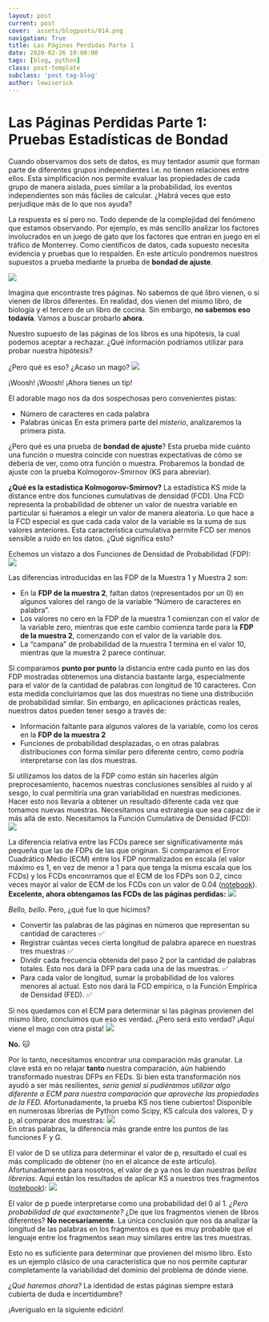 ```yaml
---
layout: post
current: post
cover:  assets/blogposts/014.png
navigation: True
title: Las Páginas Perdidas Parte 1
date: 2020-02-26 10:00:00
tags: [blog, python]
class: post-template
subclass: 'post tag-blog'
author: lewiserick
---
```

<h1>Las Páginas Perdidas Parte 1: Pruebas Estadísticas de Bondad</h1>

Cuando observamos dos sets de datos, es muy tentador asumir que forman parte de diferentes grupos independientes i.e. no tienen relaciones entre ellos. Esta simplificación nos permite evaluar las propiedades de cada grupo de manera aislada, pues similar a la probabilidad, los eventos independientes son más fáciles de calcular. ¿Habrá veces que esto perjudique más de lo que nos ayuda?

La respuesta es sí pero no. Todo depende de la complejidad del fenómeno que estamos observando. Por ejemplo, es más sencillo analizar los factores involucrados en un juego de gato que los factores que entran en juego en el tráfico de Monterrey. Como científicos de datos, cada supuesto necesita evidencia y pruebas que lo respalden. En este artículo pondremos nuestros supuestos a prueba mediante la prueba de <b>bondad de ajuste</b>.

<img src="assets/blogposts/014_imagen_1.jpg"><br>

Imagina que encontraste tres páginas. No sabemos de qué libro vienen, o si vienen de libros diferentes. En realidad, dos vienen del mismo libro, de biología y el tercero de un libro de cocina. Sin embargo, <b>no sabemos eso todavía</b>. Vamos a buscar probarlo <b>ahora</b>.

Nuestro supuesto de las páginas de los libros es una hipótesis, la cual podemos aceptar a rechazar. ¿Qué información podríamos utilizar para probar nuestra hipótesis?

¿Pero qué es eso? ¿Acaso un mago?
<img src="assets/blogposts/014_imagen_2.jpg"><br>

¡Woosh! ¡Woosh! ¡Ahora tienes un tip!

El adorable mago nos da dos sospechosas pero convenientes pistas:
- Número de caracteres en cada palabra
- Palabras únicas
En esta primera parte del <i>misterio</i>, analizaremos la primera pista.

¿Pero qué es una prueba de <b>bondad de ajuste</b>? Esta prueba mide cuánto una función o muestra coincide con nuestras expectativas de cómo se debería de ver, como otra función o muestra. Probaremos la bondad de ajuste con la prueba Kolmogorov-Smirnov (KS para abreviar).

<b>¿Qué es la estadística Kolmogorov-Smirnov?</b>
La estadística KS mide la distance entre dos funciones cumulativas de densidad (FCD). Una FCD representa la probabilidad de obtener un valor de nuestra variable en particular si fueramos a elegir un valor de manera aleatoria. Lo que hace a la FCD especial es que cada cada valor de la variable es la suma de sus valores anteriores. Esta característica cumulativa permite FCD ser menos sensible a ruido en los datos. ¿Qué significa esto?

Echemos un vistazo a dos Funciones de Densidad de Probabilidad (FDP):
<img src="assets/blogposts/014_imagen_3.png"><br>

Las diferencias introducidas en las FDP de la Muestra 1 y Muestra 2 son:
- En la <b>FDP de la muestra 2</b>, faltan datos (representados por un 0) en algunos valores del rango de la variable “Número de caracteres en palabra”.
- Los valores no cero en la FDP de la muestra 1 comienzan con el valor de la variable zero, mientras que este cambio comienza tarde para la <b>FDP de la muestra 2</b>, comenzando con el valor de la variable dos.
- La “campana” de probabilidad de la muestra 1 termina en el valor 10, mientras que la muestra 2 parece continuar.

Si comparamos <b>punto por punto</b> la distancia entre cada punto en las dos FDP mostradas obtenemos una distancia bastante larga, especialmente para el valor de la cantidad de palabras con longitud de 10 caracteres. Con esta medida concluiriamos que las dos muestras no tiene una distribución de probabilidad similar. Sin embargo, en aplicaciones prácticas reales, nuestros datos pueden tener sesgo a través de:
- Información faltante para algunos valores de la variable, como los ceros en la <b>FDP de la muestra 2</b>
- Funciones de probabilidad desplazadas, o en otras palabras distribuciones con forma similar pero diferente centro, como podría interpretarse con las dos muestras.

Si utilizamos los datos de la FDP como están sin hacerles algún preprocesamiento, hacemos nuestras conclusiones sensibles al ruido y al sesgo, lo cual permitiría una gran variabilidad en nuestras mediciones. Hacer esto nos llevaría a obtener un resultado diferente cada vez que tomamos nuevas muestras. Necesitamos una estrategia que sea capaz de ir más allá de esto. Necesitamos la Función Cumulativa de Densidad (FCD):
<img src="assets/blogposts/014_imagen_4.png"><br>

La diferencia relativa entre las FCDs parece ser significativamente más pequeña que las de FDPs de las que originan. Si comparamos el Error Cuadrático Medio (ECM) entre los FDP normalizados en escala (el valor máximo es 1, en vez de menor a 1 para que tenga la misma escala que los FCDs) y los FCDs enconrramos que el ECM de los FDPs son 0.2, cinco veces mayor al valor de ECM de los FCDs con un valor de 0.04 (<a href="https://github.com/LewisErick/kolmogorov-smirnov/blob/master/Explaining%20CDFs.ipynb">notebook<a/>). <b>Excelente, ahora obtengamos las FCDs de las páginas perdidas:</b>
<img src="assets/blogposts/014_imagen_5.png"><br>

<i>Bello, bello.</i> Pero, ¿qué fue lo que hicimos?
- Convertir las palabras de las páginas en números que representan su cantidad de caracteres ✅
- Registrar cuántas veces cierta longitud de palabra aparece en nuestras tres muestras ✅
- Dividir cada frecuencia obtenida del paso 2 por la cantidad de palabras totales. Esto nos dará la DFP para cada una de las muestras. ✅
- Para cada valor de longitud, sumar la probabilidad de los valores menores al actual. Esto nos dará la FCD empírica, o la Función Empírica de Densidad (FED). ✅


Si nos quedamos con el ECM para determinar si las páginas provienen del mismo libro, concluimos que eso es verdad. ¿Pero será esto verdad?
¡Aquí viene el mago con otra pista!
<img src="assets/blogposts/014_imagen_6.jpg"></img><br>

<b>No.</b> 🐱

Por lo tanto, necesitamos encontrar una comparación más granular. La clave está en no relajar <b>tanto</b> nuestra comparación, aún habiendo transformado nuestras DFPs en FEDs. Si bien esta transformación nos ayudó a ser más resilientes, <i>sería genial si pudiéramos utilizar algo diferente a ECM para nuestra comparación que aproveche las propiedades de la FED.</i> Afortunadamente, la prueba KS nos tiene cubiertos! Disponible en numerosas librerías de Python como Scipy, KS calcula dos valores, D y p, al comparar dos muestras:
<img src="assets/blogposts/014_imagen_7.png"><br>
En otras palabras, la diferencia más grande entre los puntos de las funciones F y G.

El valor de D se utiliza para determinar el valor de p, resultado el cual es más complicado de obtener (no en el alcance de este artículo). Afortunadamente para nosotros, el valor de p ya nos lo dan nuestras <i>bellas librerías</i>. Aquí están los resultados de aplicar KS a nuestros tres fragmentos (<a href="https://github.com/LewisErick/kolmogorov-smirnov/blob/master/Kolmogorov-Smirnoff%20Test.ipynb">notebook</a>):
<img src="assets/blogposts/014_imagen_8.png"><br>

El valor de p puede interpretarse como una probabilidad del 0 al 1. <i>¿Pero probabilidad de qué exactamente?</i> ¿De que los fragmentos vienen de libros diferentes? <b>No necesariamente</b>. La única conclusión que nos da analizar la longitud de las palabras en los fragmentos es que es muy probable que el lenguaje entre los fragmentos sean muy similares entre las tres muestras.

Esto no es suficiente para determinar que provienen del mismo libro. Esto es un ejemplo clásico de una característica que no nos permite capturar completamente la variabilidad del dominio del problema de dónde viene.

<i>¿Qué haremos ahora?</i> La identidad de estas páginas siempre estará cubierta de duda e incertidumbre?

¡Averígualo en la siguiente edición!
